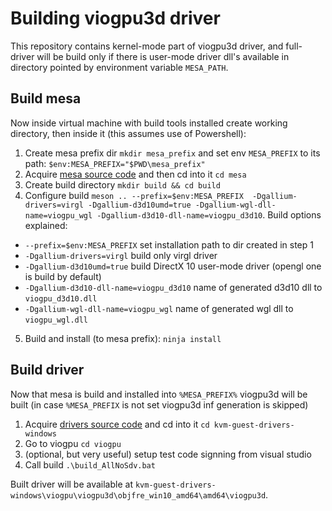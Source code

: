# Building viogpu3d driver

This repository contains kernel-mode part of viogpu3d driver, and full-driver will be build only if there is user-mode driver dll's available in directory pointed by environment variable `MESA_PATH`.

## Build mesa
Now inside virtual machine with build tools installed create working directory, then inside it (this assumes use of Powershell):
1. Create mesa prefix dir `mkdir mesa_prefix`  and set env `MESA_PREFIX` to its path: `$env:MESA_PREFIX="$PWD\mesa_prefix"`
2. Acquire [mesa source code](https://gitlab.freedesktop.org/mesa/mesa) and then cd into it `cd mesa`
3. Create build directory `mkdir build && cd build`
4. Configure build `meson .. --prefix=$env:MESA_PREFIX  -Dgallium-drivers=virgl -Dgallium-d3d10umd=true -Dgallium-wgl-dll-name=viogpu_wgl -Dgallium-d3d10-dll-name=viogpu_d3d10`. Build options explained:
  * `--prefix=$env:MESA_PREFIX` set installation path to dir created in step 1
  * `-Dgallium-drivers=virgl` build only virgl driver
  * `-Dgallium-d3d10umd=true` build DirectX 10 user-mode driver (opengl one is build by default)
  * `-Dgallium-d3d10-dll-name=viogpu_d3d10` name of generated d3d10 dll to `viogpu_d3d10.dll`
  * `-Dgallium-wgl-dll-name=viogpu_wgl` name of generated wgl dll to `viogpu_wgl.dll`
5. Build and install (to mesa prefix): `ninja install`

## Build driver
Now that mesa is build and installed into `%MESA_PREFIX%` viogpu3d will be built (in case `%MESA_PREFIX` is not set viogpu3d inf generation is skipped)
1. Acquire [drivers source code](https://github.com/virtio-win/kvm-guest-drivers-windows) and cd into it `cd kvm-guest-drivers-windows`
2. Go to viogpu `cd viogpu`
3. (optional, but very useful) setup test code signning from visual studio
4. Call build `.\build_AllNoSdv.bat`

Built driver will be available at `kvm-guest-drivers-windows\viogpu\viogpu3d\objfre_win10_amd64\amd64\viogpu3d`.
